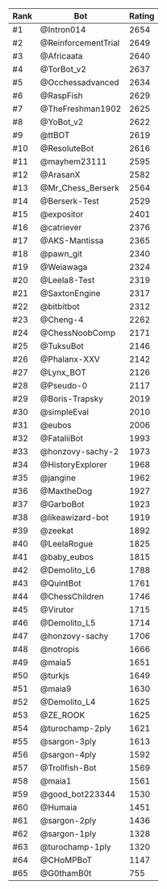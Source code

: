 Rank|Bot|Rating
---|---|---
#1|@Intron014|2654
#2|@ReinforcementTrial|2649
#3|@Africaata|2640
#4|@TorBot_v2|2637
#5|@Occhessadvanced|2634
#6|@RaspFish|2629
#7|@TheFreshman1902|2625
#8|@YoBot_v2|2622
#9|@ttBOT|2619
#10|@ResoluteBot|2616
#11|@mayhem23111|2595
#12|@ArasanX|2582
#13|@Mr_Chess_Berserk|2564
#14|@Berserk-Test|2529
#15|@expositor|2401
#16|@catriever|2376
#17|@AKS-Mantissa|2365
#18|@pawn_git|2340
#19|@Weiawaga|2324
#20|@Leela8-Test|2319
#21|@SaxtonEngine|2317
#22|@bitbitbot|2312
#23|@Cheng-4|2262
#24|@ChessNoobComp|2171
#25|@TuksuBot|2146
#26|@Phalanx-XXV|2142
#27|@Lynx_BOT|2126
#28|@Pseudo-0|2117
#29|@Boris-Trapsky|2019
#30|@simpleEval|2010
#31|@eubos|2006
#32|@FataliiBot|1993
#33|@honzovy-sachy-2|1973
#34|@HistoryExplorer|1968
#35|@jangine|1962
#36|@MaxtheDog|1927
#37|@GarboBot|1923
#38|@likeawizard-bot|1919
#39|@zeekat|1892
#40|@LeelaRogue|1825
#41|@baby_eubos|1815
#42|@Demolito_L6|1788
#43|@QuintBot|1761
#44|@ChessChildren|1746
#45|@Virutor|1715
#46|@Demolito_L5|1714
#47|@honzovy-sachy|1706
#48|@notropis|1666
#49|@maia5|1651
#50|@turkjs|1649
#51|@maia9|1630
#52|@Demolito_L4|1625
#53|@ZE_ROOK|1625
#54|@turochamp-2ply|1621
#55|@sargon-3ply|1613
#56|@sargon-4ply|1592
#57|@Trollfish-Bot|1569
#58|@maia1|1561
#59|@good_bot223344|1530
#60|@Humaia|1451
#61|@sargon-2ply|1436
#62|@sargon-1ply|1328
#63|@turochamp-1ply|1320
#64|@CHoMPBoT|1147
#65|@G0thamB0t|755
